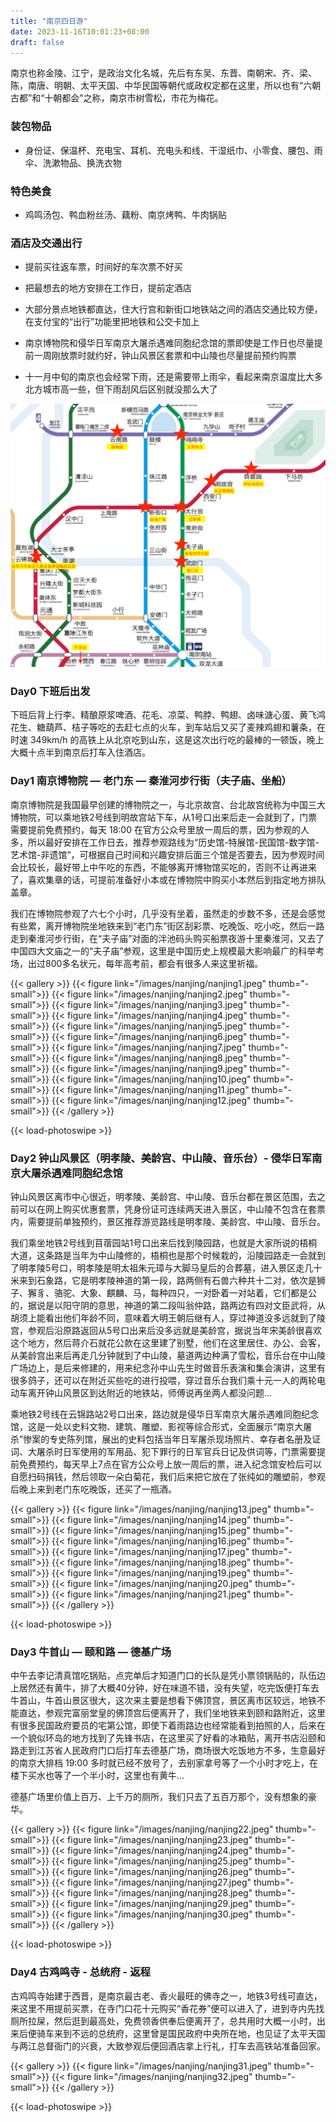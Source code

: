 ```yaml
---
title: "南京四日游"
date: 2023-11-16T10:01:23+08:00
draft: false
---
```


南京也称金陵、江宁，是政治文化名城，先后有东吴、东晋、南朝宋、齐、梁、陈，南唐、明朝、太平天国、中华民国等朝代或政权定都在这里，所以也有“六朝古都”和“十朝都会”之称，南京市树雪松，市花为梅花。

### 装包物品

- 身份证、保温杯、充电宝、耳机、充电头和线、干湿纸巾、小零食、腰包、雨伞、洗漱物品、换洗衣物

### 特色美食

- 鸡鸣汤包、鸭血粉丝汤、藕粉、南京烤鸭、牛肉锅贴

### 酒店及交通出行

- 提前买往返车票，时间好的车次票不好买

- 把最想去的地方安排在工作日，提前定酒店

- 大部分景点地铁都直达，住大行宫和新街口地铁站之间的酒店交通比较方便，在支付宝的“出行”功能里把地铁和公交卡加上

- 南京博物院和侵华日军南京大屠杀遇难同胞纪念馆的票即使是工作日也尽量提前一周刚放票时就约好，钟山风景区套票和中山陵也尽量提前预约购票

- 十一月中旬的南京也会经常下雨，还是需要带上雨伞，看起来南京温度比大多北方城市高一些，但下雨刮风后区别就没那么大了

![景点地铁路线图](/images/nanjing/nanjing0.png "景点地铁路线图")

### Day0 下班后出发

下班后背上行李、精酿原浆啤酒、花毛、凉菜、鸭脖、鸭翅、卤味溏心蛋、黄飞鸿花生、糖葫芦、桔子等吃的去赶七点的火车，到车站后又买了麦辣鸡翅和薯条，在时速 349km/h 的高铁上从北京吃到山东，这是这次出行吃的最棒的一顿饭，晚上大概十点半到南京后打车入住酒店。

### Day1 南京博物院 — 老门东 — 秦淮河步行街（夫子庙、坐船）

南京博物院是我国最早创建的博物院之一，与北京故宫、台北故宫统称为中国三大博物院，可以乘地铁2号线到明故宫站下车，从1号口出来后走一会就到了，门票需要提前免费预约，每天 18:00 在官方公众号里放一周后的票，因为参观的人多，所以最好安排在工作日去，推荐参观路线为“历史馆-特展馆-民国馆-数字馆-艺术馆-非遗馆”，可根据自己时间和兴趣安排后面三个馆是否要去，因为参观时间会比较长，最好带上中午吃的东西，不能够离开博物馆买吃的，否则不让再进来了，喜欢集章的话，可提前准备好小本或在博物院中购买小本然后到指定地方排队盖章。

我们在博物院参观了六七个小时，几乎没有坐着，虽然走的步数不多，还是会感觉有些累，离开博物院坐地铁来到“老门东”街区刮彩票、吃晚饭、吃小吃，然后一路走到秦淮河步行街，在“夫子庙”对面的泮池码头购买船票夜游十里秦淮河，又去了中国四大文庙之一的“夫子庙”参观，这里是中国历史上规模最大影响最广的科举考场，出过800多名状元，每年高考前，都会有很多人来这里祈福。

{{< gallery >}}
  {{< figure link="/images/nanjing/nanjing1.jpeg" thumb="-small">}}
  {{< figure link="/images/nanjing/nanjing2.jpeg" thumb="-small">}}
  {{< figure link="/images/nanjing/nanjing3.jpeg" thumb="-small">}}
  {{< figure link="/images/nanjing/nanjing4.jpeg" thumb="-small">}}
  {{< figure link="/images/nanjing/nanjing5.jpeg" thumb="-small">}}
  {{< figure link="/images/nanjing/nanjing6.jpeg" thumb="-small">}}
  {{< figure link="/images/nanjing/nanjing7.jpeg" thumb="-small">}}
  {{< figure link="/images/nanjing/nanjing8.jpeg" thumb="-small">}}
  {{< figure link="/images/nanjing/nanjing9.jpeg" thumb="-small">}}
  {{< figure link="/images/nanjing/nanjing10.jpeg" thumb="-small">}}
  {{< figure link="/images/nanjing/nanjing11.jpeg" thumb="-small">}}
  {{< figure link="/images/nanjing/nanjing12.jpeg" thumb="-small">}}
{{< /gallery >}}

{{< load-photoswipe >}}

### Day2 钟山风景区（明孝陵、美龄宫、中山陵、音乐台）- 侵华日军南京大屠杀遇难同胞纪念馆

钟山风景区离市中心很近，明孝陵、美龄宫、中山陵、音乐台都在景区范围，去之前可以在网上购买优惠套票，凭身份证可连续两天进入景区，中山陵不包含在套票内，需要提前单独预约，景区推荐游览路线是明孝陵、美龄宫、中山陵、音乐台。

我们乘坐地铁2号线到苜蓿园站1号口出来后找到陵园路，也就是大家所说的梧桐大道，这条路是当年为中山陵修的，梧桐也是那个时候栽的，沿陵园路走一会就到了明孝陵5号口，明孝陵是明太祖朱元璋与大脚马皇后的合葬墓，进入景区走几十米来到石象路，它是明孝陵神道的第一段，路两侧有石兽六种共十二对，依次是狮子、獬豸、骆驼、大象、麒麟、马，每种四只，一对卧着一对站着，它们都是公的，据说是以阳守阴的意思，神道的第二段叫翁仲路，路两边有四对文臣武将，从胡须上能看出他们年龄不同，意味着大明王朝后继有人，穿过神道没多远就到了陵宫，参观后沿原路返回从5号口出来后没多远就是美龄宫，据说当年宋美龄很喜欢这个地方，然后蒋介石就花公款在这里建了别墅，他们在这里居住、办公、会客，从美龄宫出来后再走几分钟就到了中山陵，墓道两边种满了雪松，音乐台在中山陵广场边上，是后来修建的，用来纪念孙中山先生时做音乐表演和集会演讲，这里有很多鸽子，还可以在附近买些吃的进行投喂，穿过音乐台我们乘十元一人的两轮电动车离开钟山风景区到达附近的地铁站，师傅说再坐两人都没问题...

乘地铁2号线在云锦路站2号口出来，路边就是侵华日军南京大屠杀遇难同胞纪念馆，这是一处以史料文物、建筑、雕塑、影视等综合形式，全面展示“南京大屠杀”惨案的专史陈列馆，展出的史料包括当年日军屠杀现场照片、幸存者名册及证词、大屠杀时日军使用的军用品、犯下罪行的日军官兵日记及供词等，门票需要提前免费预约，每天早上7点在官方公众号上放一周后的票，进入纪念馆安检后可以自愿扫码捐钱，然后领取一朵白菊花，我们后来把它放在了张纯如的雕塑前，参观后晚上来到老门东吃晚饭，还买了一瓶酒。

{{< gallery >}}
  {{< figure link="/images/nanjing/nanjing13.jpeg" thumb="-small">}}
  {{< figure link="/images/nanjing/nanjing14.jpeg" thumb="-small">}}
  {{< figure link="/images/nanjing/nanjing15.jpeg" thumb="-small">}}
  {{< figure link="/images/nanjing/nanjing16.jpeg" thumb="-small">}}
  {{< figure link="/images/nanjing/nanjing17.jpeg" thumb="-small">}}
  {{< figure link="/images/nanjing/nanjing18.jpeg" thumb="-small">}}
  {{< figure link="/images/nanjing/nanjing19.jpeg" thumb="-small">}}
  {{< figure link="/images/nanjing/nanjing20.jpeg" thumb="-small">}}
  {{< figure link="/images/nanjing/nanjing21.jpeg" thumb="-small">}}
{{< /gallery >}}

{{< load-photoswipe >}}


### Day3 牛首山 — 颐和路 — 德基广场

中午去李记清真馆吃锅贴，点完单后才知道门口的长队是凭小票领锅贴的，队伍边上居然还有黄牛，排了大概40分钟，好在味道不错，没有失望，吃完饭便打车去牛首山，牛首山景区很大，这次来主要是想看下佛顶宫，景区离市区较远，地铁不能直达，参观完富丽堂皇的佛顶宫后便离开了，我们坐地铁来到颐和路附近，这里有很多民国政府要员的宅第公馆，即使下着雨路边也经常能看到拍照的人，后来在一个貌似环岛的地方找到了先锋书店，在这里买了好看的冰箱贴，离开书店沿颐和路走到江苏省人民政府门口后打车去德基广场，商场很大吃饭地方不多，生意最好的南京大排档 19:00 多时就已经不放号了，去别家拿号等了一个小时才吃上，在楼下买水也等了一个半小时，这里也有黄牛...

德基广场里价值上百万、上千万的厕所，我们只去了五百万那个，没有想象的豪华。

{{< gallery >}}
  {{< figure link="/images/nanjing/nanjing22.jpeg" thumb="-small">}}
  {{< figure link="/images/nanjing/nanjing23.jpeg" thumb="-small">}}
  {{< figure link="/images/nanjing/nanjing24.jpeg" thumb="-small">}}
  {{< figure link="/images/nanjing/nanjing25.jpeg" thumb="-small">}}
  {{< figure link="/images/nanjing/nanjing26.jpeg" thumb="-small">}}
  {{< figure link="/images/nanjing/nanjing27.jpeg" thumb="-small">}}
  {{< figure link="/images/nanjing/nanjing28.jpeg" thumb="-small">}}
  {{< figure link="/images/nanjing/nanjing29.jpeg" thumb="-small">}}
  {{< figure link="/images/nanjing/nanjing30.jpeg" thumb="-small">}}
{{< /gallery >}}

{{< load-photoswipe >}}

### Day4 古鸡鸣寺 - 总统府 - 返程

古鸡鸣寺始建于西晋，是南京最古老、香火最旺的佛寺之一，地铁3号线可直达，来这里不用提前买票，在寺门口花十元购买“香花券”便可以进入了，进到寺内先找厕所拉屎，然后逛到最高处，免费领香供奉后便离开了，总共用时大概一小时，出来后便骑车来到不远的总统府，这里曾是国民政府中央所在地，也见证了太平天国与两江总督衙门的兴衰，大致参观后便回酒店拿上行礼，打车去高铁站准备回家。

{{< gallery >}}
  {{< figure link="/images/nanjing/nanjing31.jpeg" thumb="-small">}}
  {{< figure link="/images/nanjing/nanjing32.jpeg" thumb="-small">}}
{{< /gallery >}}

{{< load-photoswipe >}}